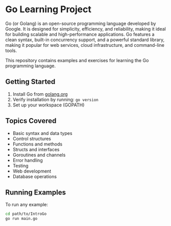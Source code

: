 
# Go Learning Project
Go (or Golang) is an open-source programming language developed by Google. It is designed for simplicity, efficiency, and reliability, making it ideal for building scalable and high-performance applications. Go features a clean syntax, built-in concurrency support, and a powerful standard library, making it popular for web services, cloud infrastructure, and command-line tools.


This repository contains examples and exercises for learning the Go programming language.

## Getting Started

1. Install Go from [golang.org](https://golang.org/dl/)
2. Verify installation by running: `go version`
3. Set up your workspace (GOPATH)


## Topics Covered

- Basic syntax and data types
- Control structures
- Functions and methods
- Structs and interfaces
- Goroutines and channels
- Error handling
- Testing
- Web development
- Database operations

## Running Examples

To run any example:

```bash
cd path/to/IntroGo
go run main.go
```
